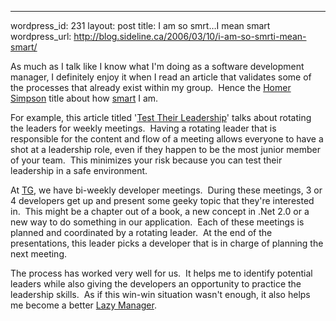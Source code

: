 --- 
wordpress_id: 231
layout: post
title: I am so smrt&#8230;I mean smart
wordpress_url: http://blog.sideline.ca/2006/03/10/i-am-so-smrti-mean-smart/

<p>As much as I talk like I know what I'm doing as a software development manager, I definitely enjoy it when I read an article that validates some of the processes that already exist within my group.  Hence the <a href="http://www.amazon.com/exec/obidos/tg/detail/-/B0009I2ZV0/sr=1-17/qid=1141935543/ref=sr_1_17/104-0153499-0238370'%5Fencoding=UTF8&amp;amp;s=apparel&amp;amp;v=glance">Homer Simpson</a> title about how <a href="http://en.wikipedia.org/wiki/Made-up_words_in_The_Simpsons#S-M-R-T">smart</a> I am.</p>
<p>For example, this article titled '<a href="http://www.managementblog.org/archives/2006/03/09/test-their-leadership/">Test Their Leadership</a>' talks about rotating the leaders for weekly meetings.  Having a rotating leader that is responsible for the content and flow of a meeting allows everyone to have a shot at a leadership role, even if they happen to be the most junior member of your team.  This minimizes your risk because you can test their leadership in a safe environment.</p>
<p>At <a href="http://www.telusgeomatics.com/">TG</a>, we have bi-weekly developer meetings.  During these meetings, 3 or 4 developers get up and present some geeky topic that they're interested in.  This might be a chapter out of a book, a new concept in .Net 2.0 or a new way to do something in our application.  Each of these meetings is planned and coordinated by a rotating leader.  At the end of the presentations, this leader picks a developer that is in charge of planning the next meeting.</p>
<p>The process has worked very well for us.  It helps me to identify potential leaders while also giving the developers an opportunity to practice the leadership skills.  As if this win-win situation wasn't enough, it also helps me become a better <a href="http://my.aream.ca/blogs/mike/archive/2006/03/02/15207.aspx">Lazy Manager</a>.</p>
